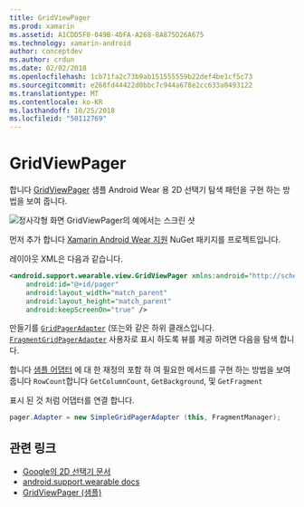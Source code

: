 ```yaml
---
title: GridViewPager
ms.prod: xamarin
ms.assetid: A1CDD5F0-049B-4DFA-A268-8A875D26A675
ms.technology: xamarin-android
author: conceptdev
ms.author: crdun
ms.date: 02/02/2018
ms.openlocfilehash: 1cb71fa2c73b9ab151555559b22def4be1cf5c73
ms.sourcegitcommit: e268fd44422d0bbc7c944a678e2cc633a0493122
ms.translationtype: MT
ms.contentlocale: ko-KR
ms.lasthandoff: 10/25/2018
ms.locfileid: "50112769"
---
```

# <a name="gridviewpager"></a>GridViewPager

합니다 [GridViewPager](https://developer.xamarin.com/samples/GridViewPager/) 샘플 Android Wear 용 2D 선택기 탐색 패턴을 구현 하는 방법을 보여 줍니다.

![정사각형 화면 GridViewPager의 예에서는 스크린 샷](gridviewpager-images/gridviewpager.png)

먼저 추가 합니다 [Xamarin Android Wear 지원](http://www.nuget.org/packages/Xamarin.Android.Wear/) NuGet 패키지를 프로젝트입니다.

레이아웃 XML은 다음과 같습니다.

```xml
<android.support.wearable.view.GridViewPager xmlns:android="http://schemas.android.com/apk/res/android"
    android:id="@+id/pager"
    android:layout_width="match_parent"
    android:layout_height="match_parent"
    android:keepScreenOn="true" />
```

만들기를 [`GridPagerAdapter`](http://developer.android.com/reference/android/support/wearable/view/GridPagerAdapter.html)
(또는와 같은 하위 클래스입니다. [`FragmentGridPagerAdapter`](http://developer.android.com/reference/android/support/wearable/view/FragmentGridPagerAdapter.html)
사용자로 표시 하도록 뷰를 제공 하려면 다음을 탐색 합니다.

합니다 [샘플 어댑터](https://github.com/xamarin/monodroid-samples/blob/master/wear/GridViewPager/GridViewPager/SimpleGridPagerAdapter.cs) 에 대 한 재정의 포함 하 여 필요한 메서드를 구현 하는 방법을 보여 줍니다 `RowCount`합니다 `GetColumnCount`, `GetBackground`, 및 `GetFragment`

표시 된 것 처럼 어댑터를 연결 합니다.

```csharp
pager.Adapter = new SimpleGridPagerAdapter (this, FragmentManager);
```



## <a name="related-links"></a>관련 링크

- [Google의 2D 선택기 문서](https://developer.android.com/training/wearables/ui/2d-picker.html)
- [android.support.wearable docs](https://developer.android.com/reference/android/support/wearable/view/package-summary.html)
- [GridViewPager (샘플)](https://developer.xamarin.com/samples/GridViewPager/)
